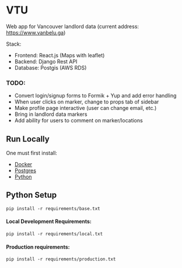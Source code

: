# VTU

Web app for Vancouver landlord data (current address: https://www.vanbelu.ga)

Stack:
* Frontend: React.js (Maps with leaflet)
* Backend: Django Rest API
* Database: Postgis (AWS RDS)

### TODO:
* Convert login/signup forms to Formik + Yup and add error handling
* When user clicks on marker, change to props tab of sidebar
* Make profile page interactive (user can change email, etc.)
* Bring in landlord data markers
* Add ability for users to comment on marker/locations
## Run Locally
One must first install:
* [Docker](https://docs.docker.com/get-docker/)
* [Postgres](https://www.postgresql.org/download/)
* [Python](https://www.python.org/downloads/)

## Python Setup
`pip install -r requirements/base.txt`
#### Local Development Requirements:
`pip install -r requirements/local.txt`
#### Production requirements:
`pip install -r requirements/production.txt`